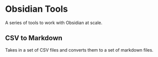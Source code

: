# Obsidian Tools

A series of tools to work with Obsidian at scale.

## CSV to Markdown

Takes in a set of CSV files and converts them to a set of markdown files.

